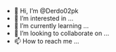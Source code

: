 - 👋 Hi, I’m @Derdo02pk
- 👀 I’m interested in ...
- 🌱 I’m currently learning ...
- 💞️ I’m looking to collaborate on ...
- 📫 How to reach me ...

<!---
Derdo02pk/Derdo02pk is a ✨ special ✨ repository because its `README.md` (this file) appears on your GitHub profile.
You can click the Preview link to take a look at your changes.
--->
